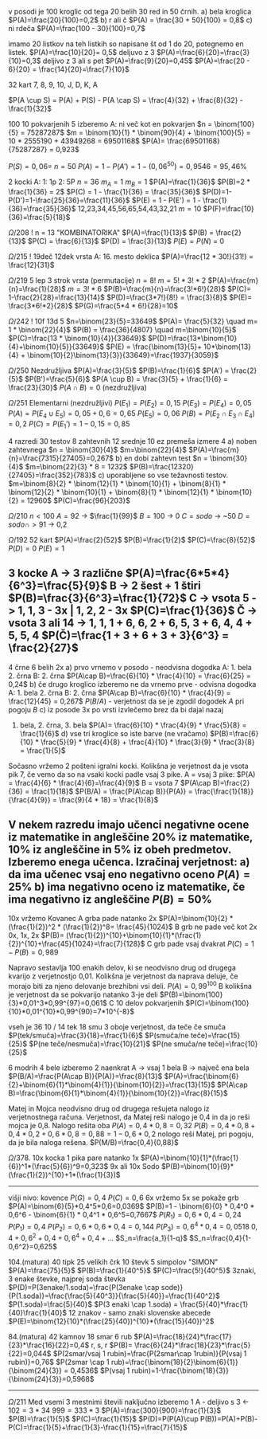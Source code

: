 v posodi je 100 kroglic od tega 20 belih 30 red in 50 črnih.
a) bela kroglica
$P(A)=\frac{20}{100}=0,2$
b) r ali č
$P(A) = \frac{30 + 50}{100} = 0,8$
c) ni rdeča
$P(A)=\frac{100 - 30}{100}=0,7$

imamo 20 listkov na teh listkih so napisane št od 1 do 20, potegnemo en listek.
$P(A)=\frac{10}{20}= 0,5$
deljuvo z 3
$P(A)=\frac{6}{20}=\frac{3}{10}=0,3$
deljivo z 3 ali s pet
$P(A)=\frac{9}{20}=0,45$
$P(A)=\frac{20 - 6}{20} = \frac{14}{20}=\frac{7}{10}$

32 kart
7, 8, 9, 10, J, D, K, A

$P(A \cup S) = P(A) + P(S) - P(A \cap S) = \frac{4}{32} + \frac{8}{32} - \frac{1}{32}$

100
10 pokvarjenih
5 izberemo
A: ni več kot en pokvarjen
$n = \binom{100}{5} = 75287287$
$m = \binom{10}{1} * \binom{90}{4} + \binom{100}{5} = 10 * 2555190 + 43949268 = 69501168$
$P(A)= \frac{69501168}{75287287} = 0,923$

$P(S)=0,06$=
$n = 50$
$P(A) = 1 - P(A') = 1-(0,06^{50}) = 0,9546 = 95,46\%$

2 kocki
A: 1: 1p 2: 5P
$n=36$
$m_A=1$
$m_B=1$
$P(A)=\frac{1}{36}$
$P(B)=2 * \frac{1}{36} = 2$
$P(C) = 1 - \frac{1}{36} = \frac{35}{36}$
$P(D)=1-P(D')=1-\frac{25}{36}=\frac{11}{36}$
$P(E) = 1 - P(E') = 1 - \frac{1}{36}=\frac{35}{36}$
12,23,34,45,56,65,54,43,32,21
$m=10$
$P(F)=\frac{10}{36}=\frac{5}{18}$

$\Omega / 208$ !
n = 13
"KOMBINATORIKA"
$P(A)=\frac{1}{13}$
$P(B) = \frac{2}{13}$
$P(C) = \frac{6}{13}$
$P(D) = \frac{3}{13}$
$P(E)= P(N)$ = 0

$\Omega / 215$ !
19deč
12dek
vrsta
A: 16. mesto deklica
$P(A)=\frac{12 * 30!}{31!} = \frac{12}{31}$

$\Omega / 219$
5 lep 
3 strok 
vrsta (permutacije)
$n = 8!$
$m=5!*3!*2$
$P(A)=\frac{m}{n}=\frac{1}{28}$
$m=3! * 6$
$P(B)=\frac{m}{n}=\frac{3!*6!}{28}$
$P(C)= 1-\frac{2}{28}=\frac{13}{14}$
$P(D)=\frac{3*7!}{8!} = \frac{3}{8}$
$P(E)= \frac{3*6!*2}{28}$
$P(G)=\frac{5*4 * 6!}{28}=10$

$\Omega / 242$ !
10f
13d
5
$n=\binom{23}{5}=33649$
$P(A)= \frac{5}{32} \quad m= 1 * \binom{22}{4}$
$P(B) = \frac{36}{4807} \quad m=\binom{10}{5}$
$P(C)=\frac{13 * \binom{10}{4}}{33649}$
$P(D)=\frac{13*\binom{10}{4}+\binom{10}{5}}{33649}$
$P(E) = \frac{\binom{13}{5}+ 10*\binom{13}{4} + \binom{10}{2}\binom{13}{3}}{33649}=\frac{1937}{3059}$

$\Omega$/250
Nezdružljiva
$P(A)=\frac{3}{5}$
$P(B)=\frac{1}{6}$
$P(A') = \frac{2}{5}$
$P(B')=\frac{5}{6}$
$P(A \cup B) = \frac{3}{5} + \frac{1}{6} = \frac{23}{30}$
$P(A \cap B)=0$ (nezdružljiva)

$\Omega$/251
Elementarni (nezdružljivi)
$P(E_1)=P(E_2)=0,15$
$P(E_3)=P(E_4)=0,05$
$P(A)=P(E_4 \cup E_5)=0,05 + 0,6 = 0,65$
$P(E_5)=0,06$
$P(B)=P(E_2 \cap E_3 \cap E_4)=0,2$
$P(C)=P(E_1')=1-0,15 = 0,85$


4 razredi
30 testov
8 zahtevnih
12 srednje
10 ez
premeša izmere 4
a) noben zahtevnega
$n = \binom{30}{4}$
$m=\binom{22}{4}$
$P(A)=\frac{m}{n}=\frac{7315}{27405}=0,267$
b) en dobi zahtevn test
$n = \binom{30}{4}$
$m=\binom{22}{3} * 8 = 1232$
$P(B)=\frac{12320}{27405}=\frac{352}{783}$
c) uporabljene so vse težavnosti testov.
$m=\binom{8}{2} * \binom{12}{1} * \binom{10}{1} + \binom{8}{1} * \binom{12}{2} * \binom{10}{1} + \binom{8}{1} * \binom{12}{1} * \binom{10}{2} = 12960$
$P(C)=\frac{96}{203}$

$\Omega$/210
$n < 100$
$A = 92$ -> $\frac{1}{99}$
$B = 100$ -> 0
$C=sodo$ -> ~50
$D = sodo \cap >91$ -> 0,2

$\Omega$/192
52 kart
$P(A)=\frac{2}{52}$
$P(B)=\frac{1}{2}$
$P(C)=\frac{8}{52}$
$P(D)=0$
$P(E)=1$

3 kocke
A -> 3 različne
$P(A)=\frac{6*5*4}{6^3}=\frac{5}{9}$
B -> 2 šest + 1 štiri
$P(B)=\frac{3}{6^3}=\frac{1}{72}$
C -> vsota 5 -> 1, 1, 3  - 3x | 1, 2, 2 - 3x
$P(C)=\frac{1}{36}$
Č -> vsota 3 ali 14 -> 1, 1, 1 + 6, 6, 2 + 6, 5, 3 + 6, 4, 4 + 5, 5, 4
$P(Č)=\frac{1 + 3 + 6 + 3 + 3}{6^3} = \frac{2}{27}$
---
4 črne 
6 belih
2x
a) prvo vrnemo v posodo - neodvisna dogodka
A: 1. bela 2. črna
B: 2. črna
$P(A\cap B)=\frac{6}{10} * \frac{4}{10} = \frac{6}{25} = 0,24$
b) če drugo kroglico izberemo ne da vrnemo prve - odvisna dogodka
A: 1. bela 2. črna
B: 2. črna
$P(A\cap B)=\frac{6}{10} * \frac{4}{9} = \frac{12}{45} = 0,267$
$P(B/A)$ - verjetnost da se je zgodil dogodek $A$ pri pogoju $B$
c) iz posode 3x po vrsti izvlečemo brez da bi dajal nazaj
1. bela, 2. črna, 3. bela
$P(A)= \frac{6}{10} * \frac{4}{9} * \frac{5}{8} = \frac{1}{6}$
d) vse tri kroglice so iste barve (ne vračamo)
$P(B)=\frac{6}{10} * \frac{5}{9} * \frac{4}{8} + \frac{4}{10} * \frac{3}{9} * \frac{3}{8} = \frac{1}{5}$

Sočasno vržemo 2 pošteni igralni kocki. Kolikšna je verjetnost da je vsota pik 7, če vemo da so na vsaki kocki padle vsaj 3 pike.
A = vsaj 3 pike: $P(A) = \frac{4}{6} * \frac{4}{6}=\frac{4}{9}$
B = vsota 7
$P(A\cap B)=\frac{2}{36} = \frac{1}{18}$
$P(B/A) = \frac{P(A\cap B)}{P(A)} = \frac{\frac{1}{18}}{\frac{4}{9}} = \frac{9}{4 * 18} = \frac{1}{8}$

V nekem razredu imajo učenci negativne ocene iz matematike in angleščine 20% iz matematike, 10% iz angleščine in 5% iz obeh predmetov. Izberemo enega učenca.
Izračinaj verjetnost:
a) da ima učenec vsaj eno negativno oceno
$P(A)=25\%$
b) ima negativno oceno iz matematike, če ima negativno iz angleščine
$P(B)=50\%$
---
10x vržemo Kovanec
A grba pade natanko 2x
$P(A)=\binom{10}{2} * (\frac{1}{2})^2 * (\frac{1}{2})^8= \frac{45}{1024}$
B grb ne pade več kot 2x
0x, 1x, 2x
$P(B)= (\frac{1}{2})^{10}+\binom{10}{1}*(\frac{1}{2})^{10}+\frac{45}{1024}=\frac{7}{128}$
C grb pade vsaj dvakrat
$P(C)=1-P(B)=0,989$

Napravo sestavlja 100 enakih delov, ki se neodvisno drug od drugega kvarijo z verjetnostjo 0,01. Kolikšna je verjetnost da naprava deluje, če morajo biti za njeno delovanje brezhibni vsi deli.
$P(A)=0,99^{100}$
B kolikšna je verjetnost da se pokvarijo natanko 3-je deli
$P(B)=\binom{100}{3}*0,01^3*0,99^{97}=0,061$
C 10 delov pokvarjenih
$P(C)=\binom{100}{10}*0,01^{10}*0,99^{90}=7*10^{-8}$

vseh je 36
10 /
14 tek
18 smu
3 oboje
verjetnost, da teče če smuča
$P(tek/smuča)=\frac{3}{18}=\frac{1}{6}$
$P(smuča/ne teče)=\frac{15}{25}$
$P(ne teče/nesmuča)=\frac{10}{21}$
$P(ne smuča/ne teče)=\frac{10}{25}$

6 modrih
4 bele
izberemo 2 naenkrat
A -> vsaj 1 bela
B -> največ ena bela
$P(B/A)=\frac{P(A\cap B)}{P(A)}=\frac{8}{13}$
$P(A)=\frac{\binom{6}{2}+\binom{6}{1}*\binom{4}{1}}{\binom{10}{2}}=\frac{13}{15}$
$P(A\cap B)=\frac{\binom{6}{1}*\binom{4}{1}}{\binom{10}{2}}=\frac{8}{15}$

Matej in Mojca neodvisno drug od drugega rešujeta nalogo iz verjetnostnega računa.
Verjetnost, da Matej reši nalogo je 0,4 in da jo reši mojca je 0,8.
Nalogo rešita oba 
$P(A)=0,4*0,8=0,32$
$P(B)=0,4*0,8+0,4*0,2+0,6*0,8=0,88 = 1 - 0,6*0,2$
nologo reši Matej, pri pogoju, da je bila naloga rešena.
$P(M/B)=\frac{0,4}{0,88}$

$\Omega$/378.
10x kocka
1 pika pare natanko 1x
$P(A)=\binom{10}{1}*(\frac{1}{6})^1*(\frac{5}{6})^9=0,323$
9x ali 10x Sodo
$P(B)=\binom{10}{9}*(\frac{1}{2})^{10}+1*(\frac{1}{3})$


---
višji nivo:
kovence
$P(G)=0,4$
$P(C)=0,6$
6x vržemo
5x se pokaže grb 
$P(A)=\binom{6}{5}*0,4^5*0,6=0,0369$
$P(B)=1 - \binom{6}{0} * 0,4^0 * 0,6^6 - \binom{6}{1} * 0,4^1 * 0,6^5=0,7667$
$P(R_1)=0,6*0,4=0,24$
$P(P_1)=0,4$
$P(P_2)=0,6*0,6*0,4=0,144$
$P(P_3)=0,6^4*0,4=0,0518$
$0,4+0,6^2+0,4+0,6^4+0,4+\dots$
$S_n=\frac{a_1}{1-q}$
$S_n=\frac{0,4}{1-0,6^2}=0,625$

104.(matura)
40 tipk
25 velikih črk
10 števk 
5 simpolov
"SIMON"
$P(A)=\frac{75}{5}$
$P(B)=\frac{1}{40^5}$
$P(C)=\frac{5!}{40^5}$
3znaki, 3 enake števke, najprej soda števka
$P(D)=P(3enake/1.soda)=\frac{P(3enake \cap sode)}{P(1.soda)}=\frac{\frac{5}{40^3}}{\frac{5}{40}}=\frac{1}{40^2}$
$P(1.soda)=\frac{5}{40}$
$P(3 enaki \cap 1.soda) = \frac{5}{40}*\frac{1}{40}\frac{1}{40}$
12 znakov - samo znaki slovenske abecede
$P(E)=\binom{12}{10}*(\frac{25}{40})^{10}*(\frac{15}{40})^2$

84.(matura)
42 kamnov
18 smar
6 rub 
$P(A)=\frac{18}{24}*\frac{17}{23}*\frac{16}{22}=0,4$
r, s, r
$P(B)= \frac{6}{24}*\frac{18}{23}*\frac{5}{22}=0,044$
$P(2smar/vsaj 1 rubin)=\frac{P(2smar\cap 1rubin)}{P(vsaj 1 rubin)}=0,76$
$P(2smar \cap 1 rub)=\frac{\binom{18}{2}\binom{6}{1}}{\binom{24}{3}} = 0,4536$
$P(vsaj 1 rubin)=1-\frac{\binom{18}{3}}{\binom{24}{3}}=0,5968$

---

$\Omega$/211
Med vsemi 3 mestnimi števili naključno izberemo 1
A - deljivo s 3 <- $102=3*34$  $999=333*3$
$P(A)=\frac{300}{900}=\frac{1}{3}$
$P(B)=\frac{1}{5}$
$P(C)=\frac{1}{15}$
$P(D)=P(P(A)\cup P(B))=P(A)+P(B)-P(C)=\frac{1}{5}+\frac{1}{3}-\frac{1}{15}=\frac{7}{15}$
